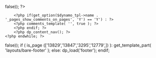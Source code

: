 <?php

/*
Template Name: Page without sidebar
*/
 
global $dynamo_tpl;

$fullwidth = true;

dp_load('header');
dp_load('before', null, array('sidebar' => false));

?>

<div id="dp-mainbody">
	<?php while ( have_posts() ) : the_post(); ?>
		<?php get_template_part( 'content', 'page' ); ?>
	
		<?php if(get_option($dynamo_tpl->name . '_pages_show_comments_on_pages', 'Y') == 'Y') : ?>
		<?php comments_template( '', true ); ?>
		<?php endif; ?>
		<?php dp_content_nav(); ?>
	<?php endwhile; ?>
</div>
<div id='lca_map' style="display: none; visibility: hidden;"></div>

<?php

dp_load('after-nosidebar', null, array('sidebar' => false));
 
if ( is_page (['13829','13847','3295','12779',]) ):  

	get_template_part( 'layouts/bare-footer' );  

else:

	dp_load('footer');

endif;  